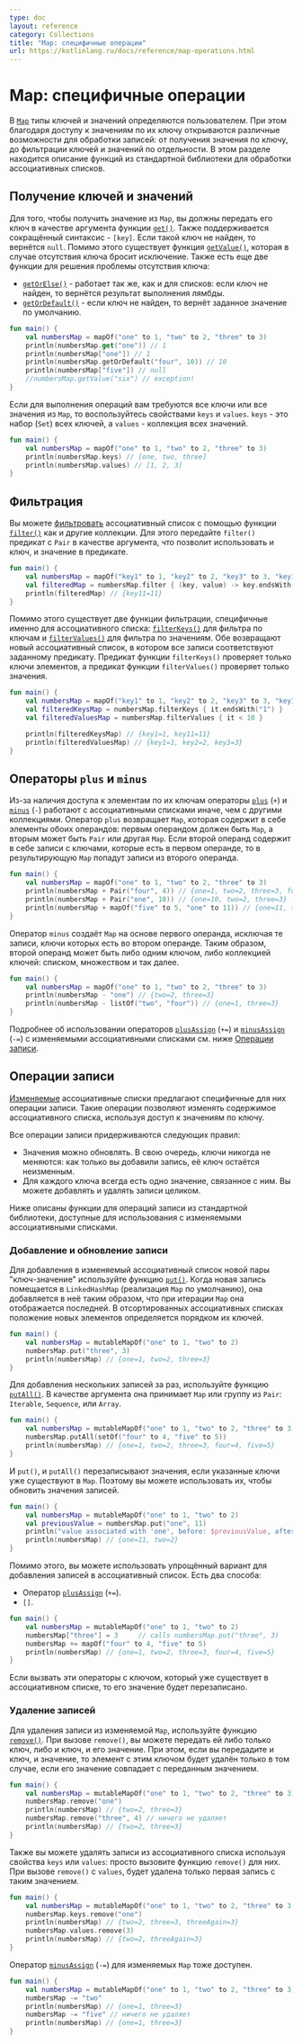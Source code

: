 ```yaml
---
type: doc
layout: reference
category: Collections
title: "Map: специфичные операции"
url: https://kotlinlang.ru/docs/reference/map-operations.html
---
```


<!-- # Map-specific operations -->
# Map: специфичные операции

<!-- In [maps](collections-overview.md#map), types of both keys and values are user-defined.
Key-based access to map entries enables various map-specific processing capabilities from getting a value by key to separate
filtering of keys and values.
On this page, we provide descriptions of the map processing functions from the standard library. -->
В [`Map`](collections-overview.html#map) типы ключей и значений определяются пользователем. При этом благодаря доступу к значениям по их ключу открываются различные возможности для обработки записей: от получения значения по ключу, до фильтрации ключей и значений по отдельности.
В этом разделе находится описание функций из стандартной библиотеки для обработки ассоциативных списков.


<a name="retrieve-keys-and-values"></a>
<!-- ## Retrieve keys and values -->
## Получение ключей и значений

<!-- For retrieving a value from a map, you must provide its key as an argument of the [`get()`](https://kotlinlang.org/api/latest/jvm/stdlib/kotlin.collections/-map/get.html) function.
The shorthand `[key]` syntax is also supported. If the given key is not found, it returns `null`.
There is also the function [`getValue()`](https://kotlinlang.org/api/latest/jvm/stdlib/kotlin.collections/get-value.html)
which has slightly different behavior: it throws an exception if the key is not found in the map.
Additionally, you have two more options to handle the key absence:
* [`getOrElse()`](https://kotlinlang.org/api/latest/jvm/stdlib/kotlin.collections/get-or-else.html) works the same way as for lists: the values for non-existent keys are returned from the given lambda function.
* [`getOrDefault()`](https://kotlinlang.org/api/latest/jvm/stdlib/kotlin.collections/get-or-default.html) returns the specified default value if the key is not found. -->
Для того, чтобы получить значение из `Map`, вы должны передать его ключ в качестве аргумента функции
[`get()`](https://kotlinlang.org/api/latest/jvm/stdlib/kotlin.collections/-map/get.html). Также поддерживается сокращённый синтаксис - `[key]`. Если такой ключ не найден, то вернётся `null`.
Помимо этого существует функция [`getValue()`](https://kotlinlang.org/api/latest/jvm/stdlib/kotlin.collections/get-value.html), которая в случае отсутствия ключа бросит исключение.
Также есть еще две функции для решения проблемы отсутствия ключа:
* [`getOrElse()`](https://kotlinlang.org/api/latest/jvm/stdlib/kotlin.collections/get-or-else.html) - работает так же, как и для списков: если ключ не найден, то вернётся результат выполнения лямбды.
* [`getOrDefault()`](https://kotlinlang.org/api/latest/jvm/stdlib/kotlin.collections/get-or-default.html) - если ключ не найден, то вернёт заданное значение по умолчанию.

```kotlin
fun main() {
    val numbersMap = mapOf("one" to 1, "two" to 2, "three" to 3)
    println(numbersMap.get("one")) // 1
    println(numbersMap["one"]) // 1
    println(numbersMap.getOrDefault("four", 10)) // 10
    println(numbersMap["five"]) // null
    //numbersMap.getValue("six") // exception!
}
```

<!-- To perform operations on all keys or all values of a map, you can retrieve them from the properties `keys` and `values` accordingly.
`keys` is a set of all map keys and `values` is a collection of all map values. -->
Если для выполнения операций вам требуются все ключи или все значения из `Map`, то воспользуйтесь свойствами `keys` и `values`. `keys` - это набор (`Set`) всех ключей, а `values` - коллекция всех значений.

```kotlin
fun main() {
    val numbersMap = mapOf("one" to 1, "two" to 2, "three" to 3)
    println(numbersMap.keys) // [one, two, three]
    println(numbersMap.values) // [1, 2, 3]
}
```


<a name="filter"></a>
<!-- ## Filter -->
## Фильтрация

<!-- You can [filter](collection-filtering.md) maps with the [`filter()`](https://kotlinlang.org/api/latest/jvm/stdlib/kotlin.collections/filter.html) function as well as other collections.
When calling `filter()` on a map, pass to it a predicate with a `Pair` as an argument.
This enables you to use both the key and the value in the filtering predicate. -->
Вы можете [фильтровать](collection-filtering.html) ассоциативный список с помощью функции
[`filter()`](https://kotlinlang.org/api/latest/jvm/stdlib/kotlin.collections/filter.html) как и другие коллекции. Для этого передайте `filter()` предикат с `Pair` в качестве аргумента, что позволит использовать и ключ, и значение в предикате.

```kotlin
fun main() {
    val numbersMap = mapOf("key1" to 1, "key2" to 2, "key3" to 3, "key11" to 11)
    val filteredMap = numbersMap.filter { (key, value) -> key.endsWith("1") && value > 10}
    println(filteredMap) // {key11=11}
}
```

<!-- There are also two specific ways for filtering maps: by keys and by values.
For each way, there is a function: [`filterKeys()`](https://kotlinlang.org/api/latest/jvm/stdlib/kotlin.collections/filter-keys.html) and [`filterValues()`](https://kotlinlang.org/api/latest/jvm/stdlib/kotlin.collections/filter-values.html).
Both return a new map of entries which match the given predicate.
The predicate for `filterKeys()` checks only the element keys, the one for `filterValues()` checks only values. -->
Помимо этого существует две функции фильтрации, специфичные именно для ассоциативного списка:
[`filterKeys()`](https://kotlinlang.org/api/latest/jvm/stdlib/kotlin.collections/filter-keys.html) для фильтра по ключам и [`filterValues()`](https://kotlinlang.org/api/latest/jvm/stdlib/kotlin.collections/filter-values.html) для фильтра по значениям. Обе возвращают новый ассоциативный список, в котором все записи соответствуют заданному предикату. Предикат функции `filterKeys()` проверяет только ключи элементов, а предикат функции `filterValues()` проверяет только значения.

```kotlin
fun main() {
    val numbersMap = mapOf("key1" to 1, "key2" to 2, "key3" to 3, "key11" to 11)
    val filteredKeysMap = numbersMap.filterKeys { it.endsWith("1") }
    val filteredValuesMap = numbersMap.filterValues { it < 10 }

    println(filteredKeysMap) // {key1=1, key11=11}
    println(filteredValuesMap) // {key1=1, key2=2, key3=3}
}
```


<a name="plus-and-minus-operators"></a>
<!-- ## Plus and minus operators -->
## Операторы `plus` и `minus`

<!-- Due to the key access to elements, [`plus`](https://kotlinlang.org/api/latest/jvm/stdlib/kotlin.collections/plus.html) (`+`) and [`minus`](https://kotlinlang.org/api/latest/jvm/stdlib/kotlin.collections/minus.html)
(`-`) operators work for maps differently than for other collections.
`plus` returns a `Map` that contains elements of its both operands: a `Map` on the left and a `Pair` or another `Map` on the right.
When the right-hand side operand contains entries with keys present in the left-hand side `Map`, the result map contains
the entries from the right side. -->
Из-за наличия доступа к элементам по их ключам операторы
[`plus`](https://kotlinlang.org/api/latest/jvm/stdlib/kotlin.collections/plus.html) (`+`) и
[`minus`](https://kotlinlang.org/api/latest/jvm/stdlib/kotlin.collections/minus.html) (`-`) работают с ассоциативными списками иначе, чем с другими коллекциями.
Оператор `plus` возвращает `Map`, которая содержит в себе элементы обоих операндов: первым операндом должен быть `Map`, а вторым может быть `Pair` или другая `Map`. Если второй операнд содержит в себе записи с ключами, которые есть в первом операнде, то в результирующую `Map` попадут записи из второго операнда.

```kotlin
fun main() {
    val numbersMap = mapOf("one" to 1, "two" to 2, "three" to 3)
    println(numbersMap + Pair("four", 4)) // {one=1, two=2, three=3, four=4}
    println(numbersMap + Pair("one", 10)) // {one=10, two=2, three=3}
    println(numbersMap + mapOf("five" to 5, "one" to 11)) // {one=11, two=2, three=3, five=5}
}
```

<!-- `minus` creates a `Map` from entries of a `Map` on the left except those with keys from the right-hand side operand.
So, the right-hand side operand can be either a single key or a collection of keys: list, set, and so on. -->
Оператор `minus` создаёт `Map` на основе первого операнда, исключая те записи, ключи которых есть во втором операнде. Таким образом, второй операнд может быть либо одним ключом, либо коллекцией ключей: списком, множеством и так далее.

```kotlin
fun main() {
    val numbersMap = mapOf("one" to 1, "two" to 2, "three" to 3)
    println(numbersMap - "one") // {two=2, three=3}
    println(numbersMap - listOf("two", "four")) // {one=1, three=3}
}
```

<!-- For details on using [`plusAssign`](https://kotlinlang.org/api/latest/jvm/stdlib/kotlin.collections/plus-assign.html) (`+=`) and [`minusAssign`](https://kotlinlang.org/api/latest/jvm/stdlib/kotlin.collections/minus-assign.html)
(`-=`) operators on mutable maps, see [Map write operations](#map-write-operations) below. -->
Подробнее об использовании операторов
[`plusAssign`](https://kotlinlang.org/api/latest/jvm/stdlib/kotlin.collections/plus-assign.html) (`+=`) и
[`minusAssign`](https://kotlinlang.org/api/latest/jvm/stdlib/kotlin.collections/minus-assign.html) (`-=`) с изменяемыми ассоциативными списками см. ниже [Операции записи](#map-write-operations).


<a name="map-write-operations"></a>
<!-- ## Map write operations -->
## Операции записи

<!-- [Mutable](collections-overview.md#collection-types) maps offer map-specific write operations.
These operations let you change the map content using the key-based access to the values. -->
[Изменяемые](collections-overview.html#collection-types) ассоциативные списки предлагают специфичные для них операции записи. Такие операции позволяют изменять содержимое ассоциативного списка, используя доступ к значениям по ключу.

<!-- There are certain rules that define write operations on maps:
* Values can be updated. In turn, keys never change: once you add an entry, its key is constant.
* For each key, there is always a single value associated with it. You can add and remove whole entries. -->
Все операции записи придерживаются следующих правил:
* Значения можно обновлять. В свою очередь, ключи никогда не меняются: как только вы добавили запись, её ключ остаётся неизменным.
* Для каждого ключа всегда есть одно значение, связанное с ним. Вы можете добавлять и удалять записи целиком.

<!-- Below are descriptions of the standard library functions for write operations available on mutable maps. -->
Ниже описаны функции для операций записи из стандартной библиотеки, доступные для использования с изменяемыми ассоциативными списками.

<a name="add-and-update-entries"></a>
<!-- ### Add and update entries -->
### Добавление и обновление записи

<!-- To  add a new key-value pair to a mutable map, use [`put()`](https://kotlinlang.org/api/latest/jvm/stdlib/kotlin.collections/-mutable-map/put.html).
When a new entry is put into a `LinkedHashMap` (the default map implementation), it is added so that it comes last when
iterating the map. In sorted maps, the positions of new elements are defined by the order of their keys.  -->
Для добавления в изменяемый ассоциативный список новой пары "ключ-значение" используйте функцию
[`put()`](https://kotlinlang.org/api/latest/jvm/stdlib/kotlin.collections/-mutable-map/put.html). Когда новая запись помещается в `LinkedHashMap` (реализация `Map` по умолчанию), она добавляется в неё таким образом, что при итерации `Map` она отображается последней. В отсортированных ассоциативных списках положение новых элементов определяется порядком их ключей.

```kotlin
fun main() {
    val numbersMap = mutableMapOf("one" to 1, "two" to 2)
    numbersMap.put("three", 3)
    println(numbersMap) // {one=1, two=2, three=3}
}
```

<!-- To add multiple entries at a time, use [`putAll()`](https://kotlinlang.org/api/latest/jvm/stdlib/kotlin.collections/put-all.html).
Its argument can be a `Map` or a group of `Pair`s: `Iterable`, `Sequence`, or `Array`. -->
Для добавления нескольких записей за раз, используйте функцию
[`putAll()`](https://kotlinlang.org/api/latest/jvm/stdlib/kotlin.collections/put-all.html). В качестве аргумента она принимает `Map` или группу из `Pair`: `Iterable`, `Sequence`, или `Array`.

```kotlin
fun main() {
    val numbersMap = mutableMapOf("one" to 1, "two" to 2, "three" to 3)
    numbersMap.putAll(setOf("four" to 4, "five" to 5))
    println(numbersMap) // {one=1, two=2, three=3, four=4, five=5}
}
```

<!-- Both `put()` and `putAll()` overwrite the values if the given keys already exist in the map. Thus, you can use them to update
values of map entries. -->
И `put()`, и `putAll()` перезаписывают значения, если указанные ключи уже существуют в `Map`. Поэтому вы можете использовать их, чтобы обновить значения записей.

```kotlin
fun main() {
    val numbersMap = mutableMapOf("one" to 1, "two" to 2)
    val previousValue = numbersMap.put("one", 11)
    println("value associated with 'one', before: $previousValue, after: ${numbersMap["one"]}") // 11
    println(numbersMap) // {one=11, two=2}
}
```

<!-- You can also add new entries to maps using the shorthand operator form. There are two ways:
* [`plusAssign`](https://kotlinlang.org/api/latest/jvm/stdlib/kotlin.collections/plus-assign.html) (`+=`) operator.
* the `[]` operator alias for `set()`.  -->
Помимо этого, вы можете использовать упрощённый вариант для добавления записей в ассоциативный список. Есть два способа:
* Оператор [`plusAssign`](https://kotlinlang.org/api/latest/jvm/stdlib/kotlin.collections/plus-assign.html) (`+=`).
* `[]`.

```kotlin
fun main() {
    val numbersMap = mutableMapOf("one" to 1, "two" to 2)
    numbersMap["three"] = 3     // calls numbersMap.put("three", 3)
    numbersMap += mapOf("four" to 4, "five" to 5)
    println(numbersMap) // {one=1, two=2, three=3, four=4, five=5}
}
```

<!-- When called with the key present in the map, operators overwrite the values of the corresponding entries.  -->
Если вызвать эти операторы с ключом, который уже существует в ассоциативном списке, то его значение будет перезаписано.

<a name="remove-entries"></a>
<!-- ### Remove entries -->
### Удаление записей

<!-- To remove an entry from a mutable map, use the [`remove()`](https://kotlinlang.org/api/latest/jvm/stdlib/kotlin.collections/-mutable-map/remove.html) function.
When calling `remove()`, you can pass either a key or a whole key-value-pair.
If you specify both the key and value, the element with this key will be removed only if its value matches the second argument.  -->
Для удаления записи из изменяемой `Map`, используйте функцию
[`remove()`](https://kotlinlang.org/api/latest/jvm/stdlib/kotlin.collections/-mutable-map/remove.html). При вызове `remove()`, вы можете передать ей либо только ключ, либо и ключ, и его значение. При этом, если вы передадите и ключ, и значение, то элемент с этим ключом будет удалён только в том случае, если его значение совпадает с переданным значением.

```kotlin
fun main() {
    val numbersMap = mutableMapOf("one" to 1, "two" to 2, "three" to 3)
    numbersMap.remove("one")
    println(numbersMap) // {two=2, three=3}
    numbersMap.remove("three", 4) // ничего не удаляет
    println(numbersMap) // {two=2, three=3}
}
```

<!-- You can also remove entries from a mutable map by their keys or values.
To do this, call `remove()` on the map's keys or values providing the key or the value of an entry.
When called on values, `remove()` removes only the first entry with the given value. -->
Также вы можете удалять записи из ассоциативного списка используя свойства `keys` или `values`: просто вызовите функцию `remove()` для них. При вызове `remove()` с `values`, будет удалена только первая запись с таким значением.

```kotlin
fun main() {
    val numbersMap = mutableMapOf("one" to 1, "two" to 2, "three" to 3, "threeAgain" to 3)
    numbersMap.keys.remove("one")
    println(numbersMap) // {two=2, three=3, threeAgain=3}
    numbersMap.values.remove(3)
    println(numbersMap) // {two=2, threeAgain=3}
}
```

<!-- The [`minusAssign`](https://kotlinlang.org/api/latest/jvm/stdlib/kotlin.collections/minus-assign.html) (`-=`) operator
is also available for mutable maps. -->
Оператор [`minusAssign`](https://kotlinlang.org/api/latest/jvm/stdlib/kotlin.collections/minus-assign.html) (`-=`) для изменяемых `Map` тоже доступен.

```kotlin
fun main() {
    val numbersMap = mutableMapOf("one" to 1, "two" to 2, "three" to 3)
    numbersMap -= "two"
    println(numbersMap) // {one=1, three=3}
    numbersMap -= "five" // ничего не удаляет
    println(numbersMap) // {one=1, three=3}
}
```

